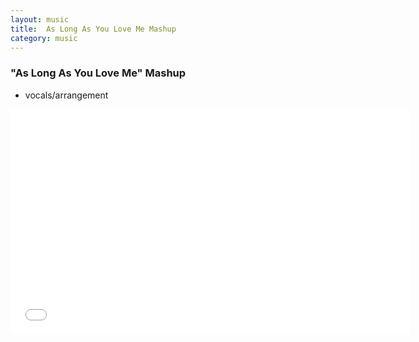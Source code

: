```yaml
---
layout: music
title:  As Long As You Love Me Mashup
category: music
---
```


### "As Long As You Love Me" Mashup

<ul class="c-card__stats">
    <li>vocals/arrangement</li>
</ul>

<div class="t-inner">
    <div class="c-media">
        <iframe class="c-media__embed" width="640" height="360" src="//www.youtube.com/embed/quykjOVthGs?rel=0" frameborder="0" allowfullscreen></iframe>
    </div>
</div>
